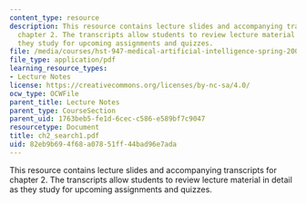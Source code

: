 ```yaml
---
content_type: resource
description: This resource contains lecture slides and accompanying transcripts for
  chapter 2. The transcripts allow students to review lecture material in detail as
  they study for upcoming assignments and quizzes.
file: /media/courses/hst-947-medical-artificial-intelligence-spring-2005/82eb9b694f68a07851ff44bad96e7ada_ch2_search1.pdf
file_type: application/pdf
learning_resource_types:
- Lecture Notes
license: https://creativecommons.org/licenses/by-nc-sa/4.0/
ocw_type: OCWFile
parent_title: Lecture Notes
parent_type: CourseSection
parent_uid: 1763beb5-fe1d-6cec-c586-e589bf7c9047
resourcetype: Document
title: ch2_search1.pdf
uid: 82eb9b69-4f68-a078-51ff-44bad96e7ada
---
```

This resource contains lecture slides and accompanying transcripts for chapter 2. The transcripts allow students to review lecture material in detail as they study for upcoming assignments and quizzes.